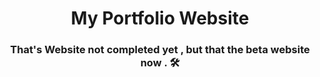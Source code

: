 <h1 align="center">My Portfolio Website</h1>

<h3 align="center">That's Website not completed yet , but that the beta website now . 🛠️</h3>
